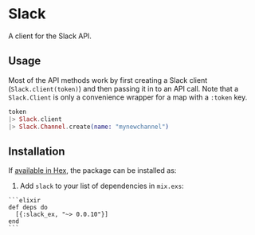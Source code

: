 # Slack

A client for the Slack API.

## Usage

Most of the API methods work by first creating a Slack client
(`Slack.client(token)`) and then passing it in to an API call. Note that a
`Slack.Client` is only a convenience wrapper for a map with a `:token` key.

```elixir
token
|> Slack.client
|> Slack.Channel.create(name: "mynewchannel")
```

## Installation

If [available in Hex](https://hex.pm/docs/publish), the package can be installed as:

  1. Add `slack` to your list of dependencies in `mix.exs`:

    ```elixir
    def deps do
      [{:slack_ex, "~> 0.0.10"}]
    end
    ```
